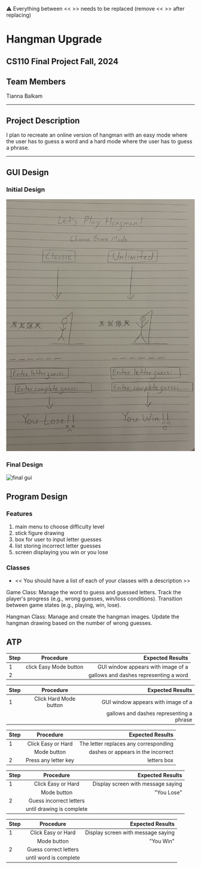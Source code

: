 
:warning: Everything between << >> needs to be replaced (remove << >> after replacing)

# Hangman Upgrade
## CS110 Final Project  Fall, 2024 

## Team Members

Tianna Balkam

***

## Project Description

I plan to recreate an online version of hangman with an easy mode where the user  has to guess a word and a hard mode where the user has to guess a phrase.

***    

## GUI Design

### Initial Design

![initial gui](assets/gui.jpg) 

### Final Design

![final gui](assets/finalgui.jpg)

## Program Design

### Features

1. main menu to choose difficulty level
2. stick figure drawing
3. box for user to input letter guesses
4. list storing incorrect letter guesses
5. screen displaying you win or you lose  

### Classes

- << You should have a list of each of your classes with a description >>

Game Class:
Manage the word to guess and guessed letters.
Track the player's progress (e.g., wrong guesses, win/loss conditions).
Transition between game states (e.g., playing, win, lose).

Hangman Class: 
Manage and create the hangman images.
Update the hangman drawing based on the number of wrong guesses.

## ATP

| Step                 |Procedure             |Expected Results                   |
|----------------------|:--------------------:|----------------------------------:|
|  1                   |click Easy Mode button|GUI window appears with image of a |
|  2                   |                      |gallows and dashes representing a word|

| Step                 |Procedure             |Expected Results                   |
|----------------------|:--------------------:|----------------------------------:|
|  1                   |Click Hard Mode button|GUI window appears with image of a |
|                      |                      |gallows and dashes representing a phrase|

| Step                 |Procedure             |Expected Results                   |
|----------------------|:--------------------:|----------------------------------:|
|  1                   |Click Easy or Hard    |The letter replaces any corresponding|
|                      |Mode button           |dashes or appears in the incorrect |
|  2                   |Press any letter key  |letters box                        |

| Step                 |Procedure             |Expected Results                   |
|----------------------|:--------------------:|----------------------------------:|
|  1                   |Click Easy or Hard    |Display screen with message saying |
|                      |Mode button           |"You Lose"                         |
|  2                   |Guess incorrect letters|                                  |
|                      |until drawing is complete|                                |

| Step                 |Procedure             |Expected Results                   |
|----------------------|:--------------------:|----------------------------------:|
|  1                   |Click Easy or Hard    |Display screen with message saying |
|                      |Mode button           |"You Win"                          |
|  2                   |Guess correct letters |                                   |
|                      |until word is complete|                                   |